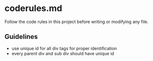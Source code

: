 # coderules.md

Follow the code rules in this project before writing or modifying any file.

## Guidelines

- use unique id for all div tags for proper identification
- every parent div and sub div should have unique id

